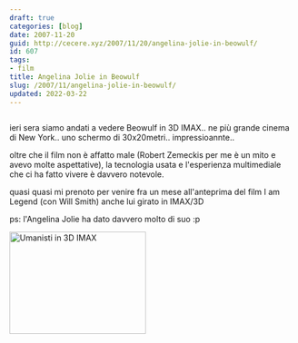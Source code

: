 ```yaml
---
draft: true
categories: [blog]
date: 2007-11-20
guid: http://cecere.xyz/2007/11/20/angelina-jolie-in-beowulf/
id: 607
tags:
- film
title: Angelina Jolie in Beowulf
slug: /2007/11/angelina-jolie-in-beowulf/
updated: 2022-03-22
---
```


<div>
  <a href="http://www.flickr.com/photos/krur/2050101767/" title="photo sharing"><img src="http://farm3.static.flickr.com/2184/2050101767_33514f6aa2.jpg" alt="" /></a>
</div>

ieri sera siamo andati a vedere Beowulf in 3D IMAX.. ne più grande cinema di New York.. uno schermo di 30x20metri.. impressioannte..

oltre che il film non è affatto male (Robert Zemeckis per me è un mito e avevo molte aspettative), la tecnologia usata e l'esperienza multimediale che ci ha fatto vivere è davvero notevole.

quasi quasi mi prenoto per venire fra un mese all'anteprima del film I am Legend (con Will Smith) anche lui girato in IMAX/3D

ps: l'Angelina Jolie ha dato davvero molto di suo :p 

<img src="http://farm3.static.flickr.com/2207/2050885610_a7533cb589_m.jpg" width="240" height="180" alt="Umanisti in 3D IMAX" />